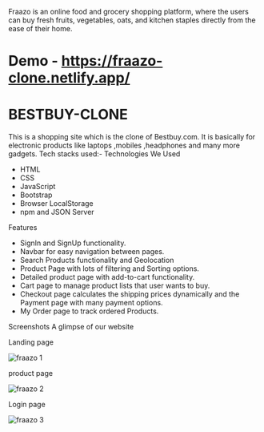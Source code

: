 
  
  Fraazo is an online food and grocery shopping platform, where the users can buy fresh fruits, vegetables, oats, and kitchen staples directly from the ease of their home.
 

# Demo - https://fraazo-clone.netlify.app/

# BESTBUY-CLONE
This is a shopping site which is the clone of Bestbuy.com.
It is basically for electronic products like laptops ,mobiles ,headphones and many more gadgets.
Tech stacks used:-
Technologies We Used
- HTML
- CSS
- JavaScript
- Bootstrap
- Browser LocalStorage
- npm and JSON Server


Features
- SignIn and SignUp functionality.
- Navbar for easy navigation between pages.
- Search Products functionality and Geolocation
- Product Page with lots of filtering and Sorting options.
- Detailed product page with add-to-cart functionality.
- Cart page to manage product lists that user wants to buy.
- Checkout page calculates the shipping prices dynamically and the Payment page with many payment options.
- My Order page to track ordered Products.


Screenshots
A glimpse of our website

Landing page


![fraazo 1](https://user-images.githubusercontent.com/101380040/192818748-e58f255e-a040-4225-a8f9-2c06ebbd2dff.PNG)



product page


![fraazo 2](https://user-images.githubusercontent.com/101380040/192818921-1c133556-020a-4410-a4ad-98d4a73bbb23.PNG)


Login page



![fraazo 3](https://user-images.githubusercontent.com/101380040/192819019-bf399bbc-8d96-48b4-8b19-4789912273f2.PNG)



















